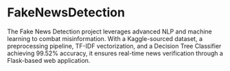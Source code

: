 # FakeNewsDetection
The Fake News Detection project leverages advanced NLP and machine learning to combat misinformation. With a Kaggle-sourced dataset, a preprocessing pipeline, TF-IDF vectorization, and a Decision Tree Classifier achieving 99.52% accuracy, it ensures real-time news verification through a Flask-based web application.
